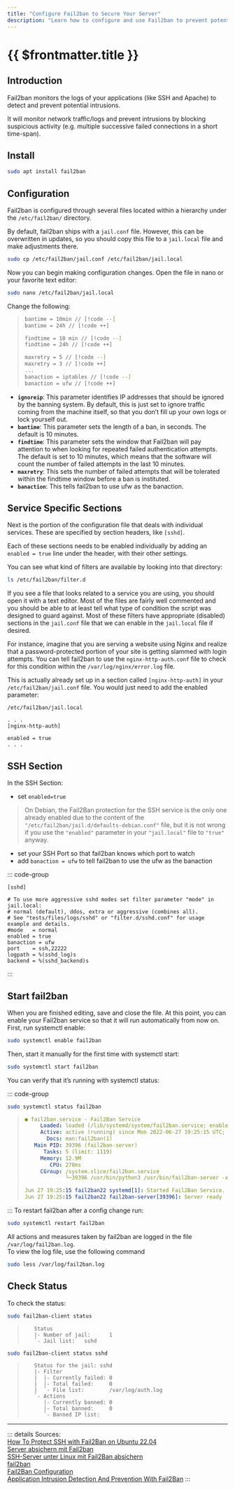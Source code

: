 ```yaml
---
title: "Configure Fail2ban to Secure Your Server"
description: "Learn how to configure and use Fail2ban to prevent potential intrusions by monitoring network traffic/logs and blocking suspicious activity."
---
```


# {{ $frontmatter.title }}

## Introduction

Fail2ban monitors the logs of your applications (like SSH and Apache) to detect and prevent potential intrusions.

It will monitor network traffic/logs and prevent intrusions by blocking suspicious activity (e.g. multiple successive
failed connections in a short time-span).

## Install

``` bash
sudo apt install fail2ban
```

## Configuration

Fail2ban is configured through several files located within a hierarchy under the ```/etc/fail2ban/``` directory.

By default, fail2ban ships with a `jail.conf` file. However, this can be overwritten in updates, so you should copy this
file to a `jail.local` file and make adjustments there.

``` bash
sudo cp /etc/fail2ban/jail.conf /etc/fail2ban/jail.local
```

Now you can begin making configuration changes. Open the file in nano or your favorite text editor:

``` bash
sudo nano /etc/fail2ban/jail.local
```

Change the following:
> ``` bash
> bantime = 10min // [!code --]
> bantime = 24h // [!code ++]
> 
> findtime = 10 min // [!code --]
> findtime = 24h // [!code ++]
> 
> maxretry = 5 // [!code --]
> maxretry = 3 // [!code ++]
> ...
> banaction = iptables // [!code --]
> banaction = ufw // [!code ++]
> ```

- **`ignoreip`**: This parameter identifies IP addresses that should be ignored by the banning system. By default, this is
  just set to ignore traffic coming from the machine itself, so that you don’t fill up your own logs or lock yourself
  out.
- **`bantime`**: This parameter sets the length of a ban, in seconds. The default is 10 minutes.
- **`findtime`**: This parameter sets the window that Fail2ban will pay attention to when looking for repeated failed
  authentication attempts. The default is set to 10 minutes, which means that the software will count the number of
  failed attempts in the last 10 minutes.
- **`maxretry`**: This sets the number of failed attempts that will be tolerated within the findtime window before a ban
  is instituted.
- **`banaction`**: This tells fail2ban to use ufw as the banaction.

## Service Specific Sections

Next is the portion of the configuration file that deals with individual services. These are specified by section
headers, like ```[sshd]```.

Each of these sections needs to be enabled individually by adding an ```enabled = true``` line under the header, with
their other settings.

You can see what kind of filters are available by looking into that directory:

``` bash
ls /etc/fail2ban/filter.d
```

If you see a file that looks related to a service you are using, you should open it with a text editor. Most of the
files are fairly well commented and you should be able to at least tell what type of condition the script was designed
to guard against. Most of these filters have appropriate (disabled) sections in the ```jail.conf``` file that we can
enable in the ```jail.local``` file if desired.

For instance, imagine that you are serving a website using Nginx and realize that a password-protected portion of your
site is getting slammed with login attempts. You can tell fail2ban to use the ```nginx-http-auth.conf``` file to check
for this condition within the ```/var/log/nginx/error.log``` file.

This is actually already set up in a section called ```[nginx-http-auth]``` in your ```/etc/fail2ban/jail.conf``` file.
You would just need to add the enabled parameter:

```
/etc/fail2ban/jail.local

. . .
[nginx-http-auth]

enabled = true
. . .
```

## SSH Section

In the SSH Section:

- set ```enabled=true```

> On Debian, the Fail2Ban protection for the SSH service is the only one already enabled due to the content of
> the ```"/etc/fail2ban/jail.d/defaults-debian.conf"``` file, but it is not wrong if you use the ```"enabled"```
> parameter
> in your ```"jail.local"``` file to ```"true"``` anyway.

- set your SSH Port so that fail2ban knows which port to watch
- add ```banaction = ufw``` to tell fail2ban to use the ufw as the banaction

::: code-group
``` ssh-config [/etc/fail2ban/jail.local]
[sshd]

# To use more aggressive sshd modes set filter parameter "mode" in jail.local:
# normal (default), ddos, extra or aggressive (combines all).
# See "tests/files/logs/sshd" or "filter.d/sshd.conf" for usage example and details.
#mode   = normal
enabled = true
banaction = ufw
port    = ssh,22222
logpath = %(sshd_log)s
backend = %(sshd_backend)s
```
:::

## Start fail2ban

When you are finished editing, save and close the file. At this point, you can enable your Fail2ban service so that it
will run automatically from now on. First, run systemctl enable:

``` bash
sudo systemctl enable fail2ban
```

Then, start it manually for the first time with systemctl start:

``` bash
sudo systemctl start fail2ban
```

You can verify that it’s running with systemctl status:

::: code-group
``` bash [Command]
sudo systemctl status fail2ban
```

> ``` yaml [Output]
> ● fail2ban.service - Fail2Ban Service
>      Loaded: loaded (/lib/systemd/system/fail2ban.service; enabled; vendor preset: enab>
>      Active: active (running) since Mon 2022-06-27 19:25:15 UTC; 3s ago
>        Docs: man:fail2ban(1)
>    Main PID: 39396 (fail2ban-server)
>       Tasks: 5 (limit: 1119)
>      Memory: 12.9M
>         CPU: 278ms
>      CGroup: /system.slice/fail2ban.service
>              └─39396 /usr/bin/python3 /usr/bin/fail2ban-server -xf start
> 
> Jun 27 19:25:15 fail2ban22 systemd[1]: Started Fail2Ban Service.
> Jun 27 19:25:15 fail2ban22 fail2ban-server[39396]: Server ready
> ```
:::
To restart fail2ban after a config change run:

``` bash
sudo systemctl restart fail2ban
```

All actions and measures taken by fail2ban are logged in the file ```/var/log/fail2ban.log```.  
To view the log file, use the following command

``` bash
sudo less /var/log/fail2ban.log
```

## Check Status

To check the status:

``` bash
sudo fail2ban-client status
```

> ```
>    Status
>    |- Number of jail:      1
>    `- Jail list:   sshd
>```

``` bash
sudo fail2ban-client status sshd
```

> ```
>    Status for the jail: sshd
>    |- Filter
>    |  |- Currently failed: 0
>    |  |- Total failed:     0
>    |  `- File list:        /var/log/auth.log
>    `- Actions
>       |- Currently banned: 0
>       |- Total banned:     0
>       `- Banned IP list:
>```

---
::: details Sources:  
[How To Protect SSH with Fail2Ban on Ubuntu 22.04](https://www.digitalocean.com/community/tutorials/how-to-protect-ssh-with-fail2ban-on-ubuntu-22-04)  
[Server absichern mit Fail2ban](https://www.ionos.de/hilfe/sicherheit/dedicated-server/server-absichern-mit-fail2ban/)  
[SSH-Server unter Linux mit Fail2Ban absichern](https://www.bennetrichter.de/anleitungen/ssh-server-fail2ban-linux/)  
[fail2ban](https://wiki.ubuntuusers.de/fail2ban/)  
[Fail2Ban Configuration](https://manpages.debian.org/testing/fail2ban/jail.conf.5.en.html)  
[Application Intrusion Detection And Prevention With Fail2Ban](https://github.com/imthenachoman/How-To-Secure-A-Linux-Server#application-intrusion-detection-and-prevention-with-fail2ban)
:::
